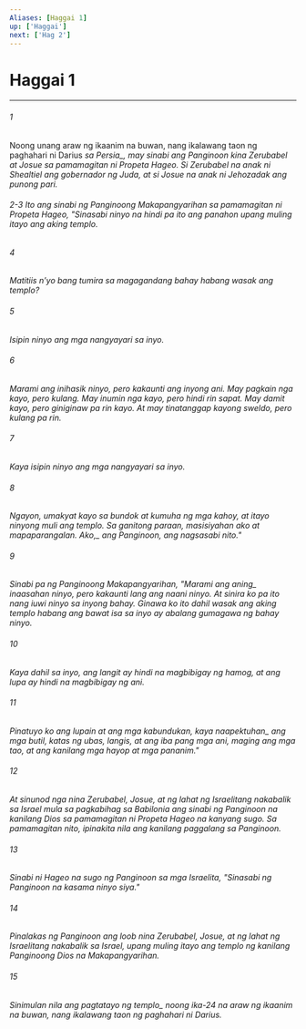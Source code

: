 ```yaml
---
Aliases: [Haggai 1]
up: ['Haggai']
next: ['Hag 2']
---
```

# Haggai 1

***






















###### 1 










Noong unang araw ng ikaanim na buwan, nang ikalawang taon ng paghahari ni Darius <i class="trans-change">sa Persia_, may sinabi ang Panginoon kina Zerubabel at Josue sa pamamagitan ni Propeta Hageo. Si Zerubabel na anak ni Shealtiel ang gobernador ng Juda, at si Josue na anak ni Jehozadak ang punong pari.

###### 2-3 Ito ang sinabi ng Panginoong Makapangyarihan sa pamamagitan ni Propeta Hageo, "Sinasabi ninyo na hindi pa ito ang panahon upang muling itayo ang aking templo. 





















###### 4 










Matitiis nʼyo bang tumira sa magagandang bahay habang wasak ang templo? 





















###### 5 










Isipin ninyo ang mga nangyayari sa inyo. 





















###### 6 










Marami ang inihasik ninyo, pero kakaunti ang inyong ani. May pagkain nga kayo, pero kulang. May inumin nga kayo, pero hindi rin sapat. May damit kayo, pero giniginaw pa rin kayo. At may tinatanggap kayong sweldo, pero kulang pa rin. 





















###### 7 










Kaya isipin ninyo ang mga nangyayari sa inyo. 





















###### 8 










Ngayon, umakyat kayo sa bundok at kumuha ng mga kahoy, at itayo ninyong muli ang templo. Sa ganitong paraan, masisiyahan ako at mapaparangalan. <i class="trans-change">Ako,_ ang Panginoon, ang nagsasabi nito." 





















###### 9 










Sinabi pa ng Panginoong Makapangyarihan, "Marami ang <i class="trans-change">aning_ inaasahan ninyo, pero kakaunti lang ang naani ninyo. At sinira ko pa ito nang iuwi ninyo sa inyong bahay. Ginawa ko ito dahil wasak ang aking templo habang ang bawat isa sa inyo ay abalang gumagawa ng bahay ninyo. 





















###### 10 










Kaya dahil sa inyo, ang langit ay hindi na magbibigay ng hamog, at ang lupa ay hindi na magbibigay ng ani. 





















###### 11 










Pinatuyo ko ang lupain at ang mga kabundukan, <i class="trans-change">kaya naapektuhan_ ang mga butil, katas ng ubas, langis, at ang iba pang mga ani, maging ang mga tao, at ang kanilang mga hayop at mga pananim." 





















###### 12 










At sinunod nga nina Zerubabel, Josue, at ng lahat ng Israelitang nakabalik sa Israel mula sa pagkabihag sa Babilonia ang sinabi ng Panginoon na kanilang Dios sa pamamagitan ni Propeta Hageo na kanyang sugo. Sa pamamagitan nito, ipinakita nila ang kanilang paggalang sa Panginoon. 





















###### 13 










Sinabi ni Hageo na sugo ng Panginoon sa mga Israelita, "Sinasabi ng Panginoon na kasama ninyo siya." 





















###### 14 










Pinalakas ng Panginoon ang loob nina Zerubabel, Josue, at ng lahat ng Israelitang nakabalik sa Israel, upang muling itayo ang templo ng kanilang Panginoong Dios na Makapangyarihan. 





















###### 15 










<i class="trans-change">Sinimulan nila ang pagtatayo ng templo_ noong ika-24 na araw ng ikaanim na buwan, nang ikalawang taon ng paghahari ni Darius.
